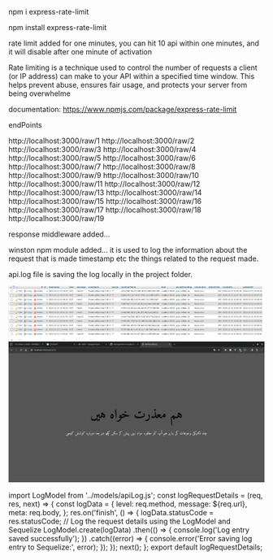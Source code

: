 npm i express-rate-limit

npm install express-rate-limit 

rate limit added for one minutes, you can hit 10 api within one minutes, and it will disable after one minute of activation

Rate limiting is a technique used to control the number of requests a client (or IP address) can make to your API within a specified time window. This helps prevent abuse, ensures fair usage, and protects your server from being overwhelme

documentation: https://www.npmjs.com/package/express-rate-limit

endPoints

http://localhost:3000/raw/1
http://localhost:3000/raw/2
http://localhost:3000/raw/3
http://localhost:3000/raw/4
http://localhost:3000/raw/5
http://localhost:3000/raw/6
http://localhost:3000/raw/7
http://localhost:3000/raw/8
http://localhost:3000/raw/9
http://localhost:3000/raw/10
http://localhost:3000/raw/11
http://localhost:3000/raw/12
http://localhost:3000/raw/13
http://localhost:3000/raw/14
http://localhost:3000/raw/15
http://localhost:3000/raw/16
http://localhost:3000/raw/17
http://localhost:3000/raw/18
http://localhost:3000/raw/19


response middleware added...

winston npm module added... it is used to log the information about the request that is made timestamp etc the things related to the request made.

api.log file is saving the log locally in the project folder.


![Alt text](image.png)
![Alt text](image-1.png)


<!-- another method to log the things into the database with sequelize without using any npm module -->
import LogModel from '../models/apiLog.js';
const logRequestDetails = (req, res, next) => {
  const logData = {
    level: req.method,
    message: ${req.url},
    meta: req.body,
  };
  res.on('finish', () => {
    logData.statusCode = res.statusCode;
    // Log the request details using the LogModel and Sequelize
    LogModel.create(logData)
      .then(() => {
        console.log('Log entry saved successfully');
      })
      .catch((error) => {
        console.error('Error saving log entry to Sequelize:', error);
      });
  });
  next();
};
export default logRequestDetails;